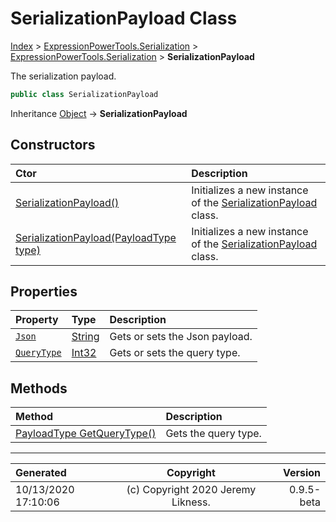 ﻿# SerializationPayload Class

[Index](../index.md) > [ExpressionPowerTools.Serialization](ExpressionPowerTools.Serialization.a.md) > [ExpressionPowerTools.Serialization](ExpressionPowerTools.Serialization.n.md) > **SerializationPayload**

The serialization payload.

```csharp
public class SerializationPayload
```

Inheritance [Object](https://docs.microsoft.com/dotnet/api/system.object) → **SerializationPayload**

## Constructors

| Ctor | Description |
| :-- | :-- |
| [SerializationPayload()](ExpressionPowerTools.Serialization.SerializationPayload.ctor.md#serializationpayload) | Initializes a new instance of the [SerializationPayload](ExpressionPowerTools.Serialization.SerializationPayload.cs.md) class. |
| [SerializationPayload(PayloadType type)](ExpressionPowerTools.Serialization.SerializationPayload.ctor.md#serializationpayloadpayloadtype-type) | Initializes a new instance of the [SerializationPayload](ExpressionPowerTools.Serialization.SerializationPayload.cs.md) class. |
## Properties

| Property | Type | Description |
| :-- | :-- | :-- |
| [`Json`](ExpressionPowerTools.Serialization.SerializationPayload.Json.prop.md) | [String](https://docs.microsoft.com/dotnet/api/system.string) | Gets or sets the Json payload. |
| [`QueryType`](ExpressionPowerTools.Serialization.SerializationPayload.QueryType.prop.md) | [Int32](https://docs.microsoft.com/dotnet/api/system.int32) | Gets or sets the query type. |

## Methods

| Method | Description |
| :-- | :-- |
| [PayloadType GetQueryType()](ExpressionPowerTools.Serialization.SerializationPayload.GetQueryType.m.md) | Gets the query type. |

---

| Generated | Copyright | Version |
| :-- | :-: | --: |
| 10/13/2020 17:10:06 | (c) Copyright 2020 Jeremy Likness. | 0.9.5-beta |
